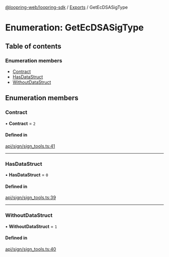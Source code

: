 [@loopring-web/loopring-sdk](../README.md) / [Exports](../modules.md) / GetEcDSASigType

# Enumeration: GetEcDSASigType

## Table of contents

### Enumeration members

- [Contract](GetEcDSASigType.md#contract)
- [HasDataStruct](GetEcDSASigType.md#hasdatastruct)
- [WithoutDataStruct](GetEcDSASigType.md#withoutdatastruct)

## Enumeration members

### Contract

• **Contract** = `2`

#### Defined in

[api/sign/sign_tools.ts:41](https://github.com/Loopring/loopring_sdk/blob/a4b843d/src/api/sign/sign_tools.ts#L41)

___

### HasDataStruct

• **HasDataStruct** = `0`

#### Defined in

[api/sign/sign_tools.ts:39](https://github.com/Loopring/loopring_sdk/blob/a4b843d/src/api/sign/sign_tools.ts#L39)

___

### WithoutDataStruct

• **WithoutDataStruct** = `1`

#### Defined in

[api/sign/sign_tools.ts:40](https://github.com/Loopring/loopring_sdk/blob/a4b843d/src/api/sign/sign_tools.ts#L40)
